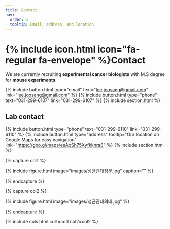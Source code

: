 ```yaml
---
title: Contact
nav:
  order: 5
  tooltip: Email, address, and location
---
```


# {% include icon.html icon="fa-regular fa-envelope" %}**Contact**

We are currently recruiting **experimental cancer biologists** with M.S degree for **mouse experiments**. 

{%
  include button.html
  type="email"
  text="lee.joosang@gmail.com"
  link="lee.joosang@gmail.com"
%}
{%
  include button.html
  type="phone"
  text="031-299-6107"
  link="031-299-6107"
%}
{% include section.html %}

## Lab contact
{%
  include button.html
  type="phone"
  text="031-299-6110"
  link="031-299-6110"
%}
{%
  include button.html
  type="address"
  tooltip="Our location on Google Maps for easy navigation"
  link="https://goo.gl/maps/esAoSh75Xyfkknra8"
%}
{% include section.html %}


{% capture col1 %}

{%
  include figure.html
  image="images/성균관대정문.jpg"
  caption=""
%}

{% endcapture %}

{% capture col2 %}

{%
  include figure.html
  image="images/성균관대의대.jpg"
%}

{% endcapture %}

{% include cols.html col1=col1 col2=col2 %}

